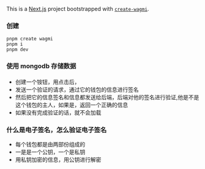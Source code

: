 This is a [Next.js](https://nextjs.org) project bootstrapped with [`create-wagmi`](https://github.com/wevm/wagmi/tree/main/packages/create-wagmi).


### 创建
```shell
pnpm create wagmi
pnpm i
pnpm dev
```


### 使用 mongodb 存储数据


####
- 创建一个铵钮，用点击后，
- 发送一个验证的请求，通过它的钱包的信息进行签名
- 然后把它的信息签名和信息都发送给后端，后端对他的签名进行验证,他是不是这个钱包的主人，如果是，返回一个正确的信息
- 如果没有完成验证的话，就不会加载


### 什么是电子签名，怎么验证电子签名
- 每个钱包都是由两部份组成的
- 一是是一个公钥，一个是私钥
- 用私钥加密的信息，用公钥进行解密